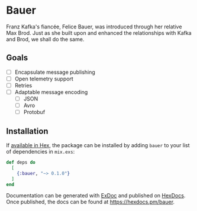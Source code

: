 # Bauer

Franz Kafka's fiancée, Felice Bauer, was introduced through her relative Max Brod. Just as she built upon and enhanced the relationships with Kafka and Brod, we shall do the same.

## Goals

- [ ] Encapsulate message publishing
- [ ] Open telemetry support
- [ ] Retries
- [ ] Adaptable message encoding
  - [ ] JSON
  - [ ] Avro
  - [ ] Protobuf

## Installation

If [available in Hex](https://hex.pm/docs/publish), the package can be installed
by adding `bauer` to your list of dependencies in `mix.exs`:

```elixir
def deps do
  [
    {:bauer, "~> 0.1.0"}
  ]
end
```

Documentation can be generated with [ExDoc](https://github.com/elixir-lang/ex_doc)
and published on [HexDocs](https://hexdocs.pm). Once published, the docs can
be found at <https://hexdocs.pm/bauer>.
